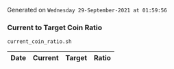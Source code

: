 Generated on `Wednesday 29-September-2021 at 01:59:56`

### Current to Target Coin Ratio
`current_coin_ratio.sh`

Date|Current|Target|Ratio
---|---|---|---
